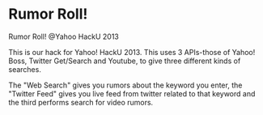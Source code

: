 Rumor Roll!
==========

Rumor Roll! @Yahoo HackU 2013


This is our hack for Yahoo! HackU 2013. This uses 3 APIs-those of Yahoo! Boss, Twitter Get/Search and Youtube, to give three different kinds of searches.

The "Web Search" gives you rumors about the keyword you enter, the "Twitter Feed" gives you live feed from twitter related to that keyword and the third performs search for video rumors.
